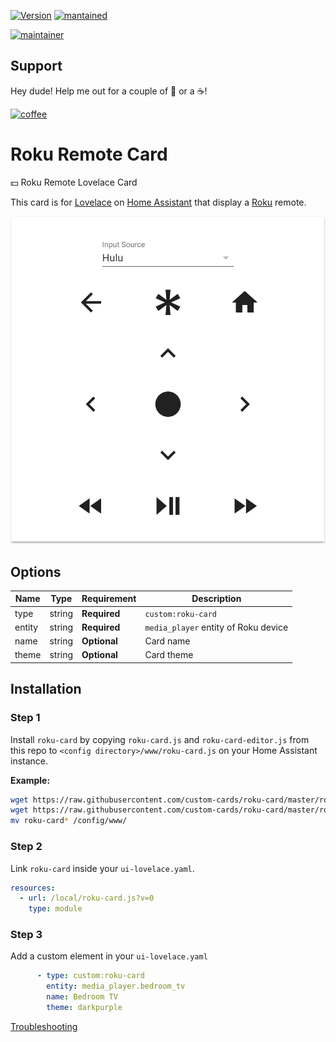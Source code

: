 

[![Version](https://img.shields.io/badge/version-0.0.3-green.svg?style=for-the-badge)](#) [![mantained](https://img.shields.io/maintenance/yes/2019.svg?style=for-the-badge)](#)

[![maintainer](https://img.shields.io/badge/maintainer-Ian%20Richardson%20%40iantrich-blue.svg?style=for-the-badge)](#)

## Support
Hey dude! Help me out for a couple of :beers: or a :coffee:!

[![coffee](https://www.buymeacoffee.com/assets/img/custom_images/black_img.png)](https://www.buymeacoffee.com/zJtVxUAgH)

# Roku Remote Card
💵 Roku Remote Lovelace Card

This card is for [Lovelace](https://www.home-assistant.io/lovelace) on [Home Assistant](https://www.home-assistant.io/) that display a [Roku](https://www.roku.com/) remote.

![example](example.png)

## Options

| Name | Type | Requirement | Description
| ---- | ---- | ------- | -----------
| type | string | **Required** | `custom:roku-card`
| entity | string | **Required** | `media_player` entity of Roku device
| name | string | **Optional** | Card name
| theme | string | **Optional** | Card theme

## Installation

### Step 1

Install `roku-card` by copying `roku-card.js` and `roku-card-editor.js` from this repo to `<config directory>/www/roku-card.js` on your Home Assistant instance.

**Example:**

```bash
wget https://raw.githubusercontent.com/custom-cards/roku-card/master/roku-card.js
wget https://raw.githubusercontent.com/custom-cards/roku-card/master/roku-card-editor.js
mv roku-card* /config/www/
```

### Step 2

Link `roku-card` inside your `ui-lovelace.yaml`.

```yaml
resources:
  - url: /local/roku-card.js?v=0
    type: module
```

### Step 3

Add a custom element in your `ui-lovelace.yaml`

```yaml
      - type: custom:roku-card
        entity: media_player.bedroom_tv
        name: Bedroom TV
        theme: darkpurple
```

[Troubleshooting](https://github.com/thomasloven/hass-config/wiki/Lovelace-Plugins)
